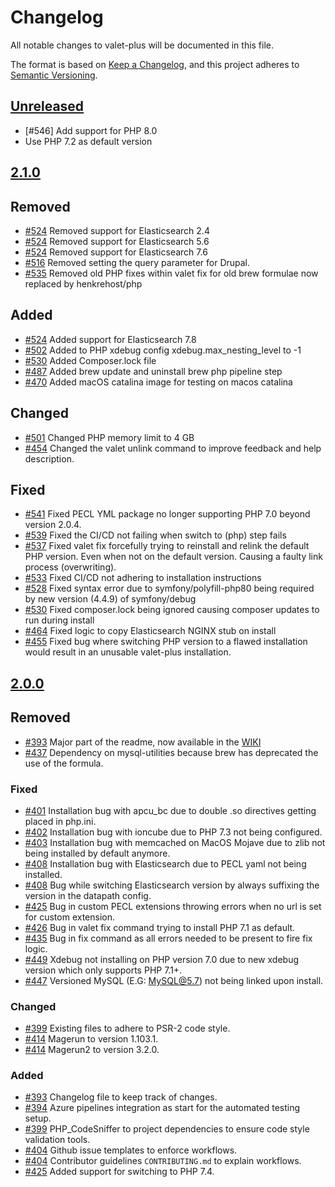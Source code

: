 # Changelog
All notable changes to valet-plus will be documented in this file.

The format is based on [Keep a Changelog](https://keepachangelog.com/en/1.0.0/),
and this project adheres to [Semantic Versioning](https://semver.org/spec/v2.0.0.html).

## [Unreleased](https://github.com/weprovide/valet-plus/compare/2.1.0...2.x)
- [#546] Add support for PHP 8.0
- Use PHP 7.2 as default version

## [2.1.0](https://github.com/weprovide/valet-plus/compare/2.0.0...2.1.0)
## Removed
- [#524] Removed support for Elasticsearch 2.4
- [#524] Removed support for Elasticsearch 5.6
- [#524] Removed support for Elasticsearch 7.6
- [#516] Removed setting the query parameter for Drupal.
- [#535] Removed old PHP fixes within valet fix for old brew formulae now replaced by henkrehost/php

## Added
- [#524] Added support for Elasticsearch 7.8
- [#502] Added to PHP xdebug config xdebug.max_nesting_level to -1
- [#530] Added Composer.lock file
- [#487] Added brew update and uninstall brew php pipeline step
- [#470] Added macOS catalina image for testing on macos catalina

## Changed
- [#501] Changed PHP memory limit to 4 GB
- [#454] Changed the valet unlink command to improve feedback and help description.

## Fixed
- [#541] Fixed PECL YML package no longer supporting PHP 7.0 beyond version 2.0.4.
- [#539] Fixed the CI/CD not failing when switch to (php) step fails 
- [#537] Fixed valet fix forcefully trying to reinstall and relink the default PHP version. 
Even when not on the default version. Causing a faulty link process (overwriting).
- [#533] Fixed CI/CD not adhering to installation instructions
- [#528] Fixed syntax error due to symfony/polyfill-php80 being required by new version (4.4.9) of symfony/debug
- [#530] Fixed composer.lock being ignored causing composer updates to run during install
- [#464] Fixed logic to copy Elasticsearch NGINX stub on install
- [#455] Fixed bug where switching PHP version to a flawed installation would result in an unusable valet-plus installation.

## [2.0.0](https://github.com/weprovide/valet-plus/compare/1.0.29...2.0.0)

## Removed
- [#393] Major part of the readme, now available in the [WIKI](https://github.com/weprovide/valet-plus/wiki)
- [#437] Dependency on mysql-utilities because brew has deprecated the use of the formula.

### Fixed 
- [#401] Installation bug with apcu_bc due to double .so directives getting placed in php.ini.
- [#402] Installation bug with ioncube due to PHP 7.3 not being configured.
- [#403] Installation bug with memcached on MacOS Mojave due to zlib not being installed by default anymore.
- [#408] Installation bug with Elasticsearch due to PECL yaml not being installed.
- [#408] Bug while switching Elasticsearch version by always suffixing the version in the datapath config.
- [#425] Bug in custom PECL extensions throwing errors when no url is set for custom extension.
- [#426] Bug in valet fix command trying to install PHP 7.1 as default.
- [#435] Bug in fix command as all errors needed to be present to fire fix logic.
- [#449] Xdebug not installing on PHP version 7.0 due to new xdebug version which only supports PHP 7.1+.
- [#447] Versioned MySQL (E.G: MySQL@5.7) not being linked upon install.

### Changed
- [#399] Existing files to adhere to PSR-2 code style.
- [#414] Magerun to version 1.103.1.
- [#414] Magerun2 to version 3.2.0.

### Added
- [#393] Changelog file to keep track of changes.
- [#394] Azure pipelines integration as start for the automated testing setup.
- [#399] PHP_CodeSniffer to project dependencies to ensure code style validation tools.
- [#404] Github issue templates to enforce workflows.
- [#404] Contributor guidelines `CONTRIBUTING.md` to explain workflows.
- [#425] Added support for switching to PHP 7.4.

[#393]: https://github.com/weprovide/valet-plus/issues/393

[#394]: https://github.com/weprovide/valet-plus/pull/394
[#399]: https://github.com/weprovide/valet-plus/pull/399
[#401]: https://github.com/weprovide/valet-plus/pull/401
[#402]: https://github.com/weprovide/valet-plus/pull/402
[#403]: https://github.com/weprovide/valet-plus/pull/403
[#408]: https://github.com/weprovide/valet-plus/pull/408
[#404]: https://github.com/weprovide/valet-plus/pull/404
[#414]: https://github.com/weprovide/valet-plus/pull/414
[#425]: https://github.com/weprovide/valet-plus/pull/425
[#426]: https://github.com/weprovide/valet-plus/pull/426
[#435]: https://github.com/weprovide/valet-plus/pull/435
[#437]: https://github.com/weprovide/valet-plus/pull/437
[#447]: https://github.com/weprovide/valet-plus/pull/447
[#454]: https://github.com/weprovide/valet-plus/pull/454
[#455]: https://github.com/weprovide/valet-plus/pull/455
[#470]: https://github.com/weprovide/valet-plus/pull/470
[#487]: https://github.com/weprovide/valet-plus/pull/487
[#449]: https://github.com/weprovide/valet-plus/pull/449
[#464]: https://github.com/weprovide/valet-plus/pull/464
[#502]: https://github.com/weprovide/valet-plus/pull/502
[#501]: https://github.com/weprovide/valet-plus/pull/501
[#516]: https://github.com/weprovide/valet-plus/pull/516
[#524]: https://github.com/weprovide/valet-plus/pull/524
[#528]: https://github.com/weprovide/valet-plus/pull/528
[#530]: https://github.com/weprovide/valet-plus/pull/530
[#533]: https://github.com/weprovide/valet-plus/pull/533
[#535]: https://github.com/weprovide/valet-plus/pull/535
[#537]: https://github.com/weprovide/valet-plus/pull/537
[#539]: https://github.com/weprovide/valet-plus/pull/539
[#541]: https://github.com/weprovide/valet-plus/pull/541
